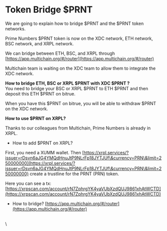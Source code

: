 # Token Bridge $PRNT

We are going to explain how to bridge $PRNT and the $PRNT token networks.

Prime Numbers $PRNT token is now on the XDC network, ETH network, BSC network, and XRPL network.

We can bridge between ETH, BSC, and XRPL through [https://app.multichain.org/#/router](https://app.multichain.org/#/router)

Multichain team is waiting on the XDC team to allow them to integrate the XDC network.

**How to bridge ETH, BSC or XRPL $PRNT with XDC $PRNT ?**\
You need to bridge your BSC or XRPL $PRNT to ETH $PRNT and then deposit this ETH $PRNT on bitrue.

When you have this $PRNT on bitrue, you will be able to withdraw $PRNT on the XDC network.



**How to use $PRNT on XRPL?**

Thanks to our colleagues from Multichain, Prime Numbers is already in XRPL.

* How to add $PRNT on XRPL?

First, you need a XUMM wallet. Then [https://xrpl.services/?issuer=rDsvn6aJG4YMQdHnuJtP9NLrFp18JYTJUf\&currency=PRN\&limit=250000000](https://xrpl.services/?issuer=rDsvn6aJG4YMQdHnuJtP9NLrFp18JYTJUf\&currency=PRN\&limit=250000000) create a trustline for the PRNT (PRN) token.

Here you can see a tx: [https://xrpscan.com/account/rN7ZphrgYK4yaVUbXzdQUJ9861xhAtWCTD](https://xrpscan.com/account/rN7ZphrgYK4yaVUbXzdQUJ9861xhAtWCTD)

* How to bridge? [https://app.multichain.org/#/router](https://app.multichain.org/#/router)

\
\
